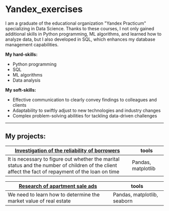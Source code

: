 # Yandex_exercises

I am a graduate of the educational organization "Yandex Practicum" specializing in Data Science. Thanks to these courses, I not only gained additional skills in Python programming, ML algorithms, and learned how to analyze data, but I also developed in SQL, which enhances my database management capabilities.

**My hard-skills:**
* Python programming
* SQL
* ML algorithms
* Data analysis

**My soft-skills:**
* Effective communication to clearly convey findings to colleagues and clients
* Adaptability to swiftly adjust to new technologies and industry changes
* Complex problem-solving abilities for tackling data-driven challenges

---
## My projects:

| [Investigation of the reliability of borrowers](https://github.com/InventorDreamer/Yandex_exercises/tree/main/Исследование%20надежности%20заемщиков) | tools |
|--------------------------------------------------------------------------------------------------------------------------------------------------|-------------------|
|It is necessary to figure out whether the marital status and the number of children of the client affect the fact of repayment of the loan on time| Pandas, matplotlib|

| [Research of apartment sale ads](https://github.com/InventorDreamer/Yandex_exercises/tree/main/Исследование%20объявлений%20о%20продаже%20квартир)| tools |
|--------------------------------------------------------------------------------------------------------------------------------------------------|-------------------|
|We need to learn how to determine the market value of real estate                                                                                 | Pandas, matplotlib, seaborn |
